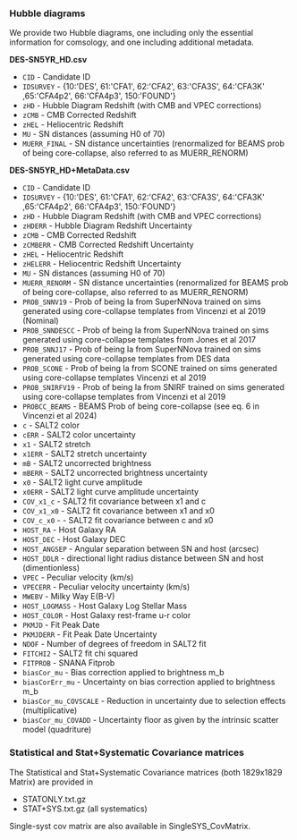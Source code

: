 ### Hubble diagrams
We provide two Hubble diagrams, one including only the essential information for comsology, and one including additional metadata.

**DES-SN5YR_HD.csv**

- `CID` - Candidate ID
- `IDSURVEY` - {10:'DES', 61:'CFA1', 62:'CFA2', 63:'CFA3S', 64:'CFA3K' ,65:'CFA4p2', 66:'CFA4p3', 150:'FOUND'}
- `zHD` - Hubble Diagram Redshift (with CMB and VPEC corrections)
- `zCMB` - CMB Corrected Redshift
- `zHEL` - Heliocentric Redshift
- `MU` - SN distances (assuming H0 of 70)
- `MUERR_FINAL` - SN distance uncertainties (renormalized for BEAMS prob of being core-collapse, also referred to as MUERR_RENORM)

**DES-SN5YR_HD+MetaData.csv**

- `CID` - Candidate ID
- `IDSURVEY` - {10:'DES', 61:'CFA1', 62:'CFA2', 63:'CFA3S', 64:'CFA3K' ,65:'CFA4p2', 66:'CFA4p3', 150:'FOUND'}
- `zHD` - Hubble Diagram Redshift (with CMB and VPEC corrections)
- `zHDERR` - Hubble Diagram Redshift Uncertainty
- `zCMB` - CMB Corrected Redshift
- `zCMBERR` - CMB Corrected Redshift Uncertainty
- `zHEL` - Heliocentric Redshift
- `zHELERR` - Heliocentric Redshift Uncertainty
- `MU` - SN distances (assuming H0 of 70)
- `MUERR_RENORM` - SN distance uncertainties (renormalized for BEAMS prob of being core-collapse, also referred to as MUERR_RENORM)
- `PROB_SNNV19` - Prob of being Ia from SuperNNova trained on sims generated using core-collapse templates from Vincenzi et al 2019 (Nominal)
- `PROB_SNNDESCC` - Prob of being Ia from SuperNNova trained on sims generated using core-collapse templates from Jones et al 2017
- `PROB_SNNJ17` - Prob of being Ia from SuperNNova trained on sims generated using core-collapse templates from DES data
- `PROB_SCONE` - Prob of being Ia from SCONE trained on sims generated using core-collapse templates Vincenzi et al 2019
- `PROB_SNIRFV19` - Prob of being Ia from SNIRF trained on sims generated using core-collapse templates from Vincenzi et al 2019
- `PROBCC_BEAMS` - BEAMS Prob of being core-collapse (see eq. 6 in Vincenzi et al 2024)
- `c` - SALT2 color
- `cERR` - SALT2 color uncertainty
- `x1` - SALT2 stretch
- `x1ERR` - SALT2 stretch uncertainty
- `mB` - SALT2 uncorrected brightness
- `mBERR` - SALT2 uncorrected brightness uncertainty
- `x0` - SALT2 light curve amplitude
- `x0ERR` - SALT2 light curve amplitude uncertainty
- `COV_x1_c` - SALT2 fit covariance between x1 and c
- `COV_x1_x0` - SALT2 fit covariance between x1 and x0
- `COV_c_x0` - - SALT2 fit covariance between c and x0
- `HOST_RA` - Host Galaxy RA
- `HOST_DEC` - Host Galaxy DEC
- `HOST_ANGSEP` - Angular separation between SN and host (arcsec)
- `HOST_DDLR` - directional light radius distance between SN and host (dimentionless)
- `VPEC` - Peculiar velocity (km/s)
- `VPECERR` - Peculiar velocity uncertainty (km/s)
- `MWEBV` - Milky Way E(B-V)
- `HOST_LOGMASS` - Host Galaxy Log Stellar Mass
- `HOST_COLOR` - Host Galaxy rest-frame u-r color
- `PKMJD` - Fit Peak Date
- `PKMJDERR`  - Fit Peak Date Uncertainty
- `NDOF` - Number of degrees of freedom in SALT2 fit
- `FITCHI2` - SALT2 fit chi squared
- `FITPROB` - SNANA Fitprob
- `biasCor_mu` - Bias correction applied to brightness m_b
- `biasCorErr_mu`  - Uncertainty on bias correction applied to brightness m_b
- `biasCor_mu_COVSCALE` - Reduction in uncertainty due to selection effects (multiplicative)
- `biasCor_mu_COVADD`  - Uncertainty floor as given by the intrinsic scatter model (quadriture)

### Statistical and Stat+Systematic Covariance matrices
The Statistical and Stat+Systematic Covariance matrices (both 1829x1829 Matrix) are provided in
- STATONLY.txt.gz
- STAT+SYS.txt.gz (all systematics)

Single-syst cov matrix are also available in SingleSYS_CovMatrix.



